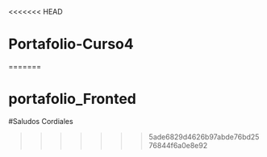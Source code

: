 <<<<<<< HEAD
# Portafolio-Curso4
=======
# portafolio_Fronted
#Saludos Cordiales
>>>>>>> 5ade6829d4626b97abde76bd2576844f6a0e8e92
